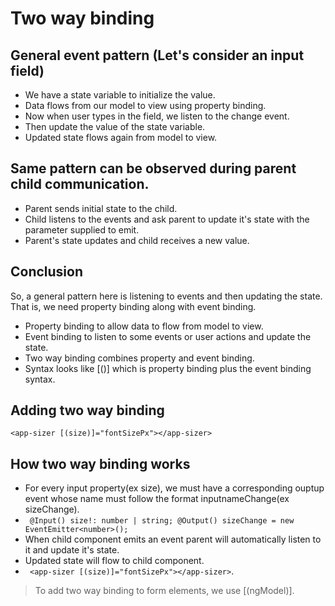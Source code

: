 # Two way binding

## General event pattern (Let's consider an input field)

- We have a state variable to initialize the value.
- Data flows from our model to view using property binding.
- Now when user types in the field, we listen to the change event.
- Then update the value of the state variable.
- Updated state flows again from model to view.

## Same pattern can be observed during parent child communication.

- Parent sends initial state to the child.
- Child listens to the events and ask parent to update it's state with the parameter supplied to emit.
- Parent's state updates and child receives a new value.

## Conclusion
  
So, a general pattern here is listening to events and then updating the state. That is, we need property binding along with event binding.

- Property binding to allow data to flow from model to view.
- Event binding to listen to some events or user actions and update the state.
- Two way binding combines property and event binding.
- Syntax looks like [()] which is property binding plus the event binding syntax.

## Adding two way binding

`<app-sizer [(size)]="fontSizePx"></app-sizer>`

## How two way binding works

- For every input property(ex size), we must have a corresponding ouptup event whose name must follow the format inputnameChange(ex sizeChange).
-  ` @Input() size!: number | string; @Output() sizeChange = new EventEmitter<number>();`
-  When child component emits an event parent will automatically listen to it and update it's state.
-  Updated state will flow to child component.
-  ` <app-sizer [(size)]="fontSizePx"></app-sizer>`.

> To add two way binding to form elements, we use [(ngModel)].
  
